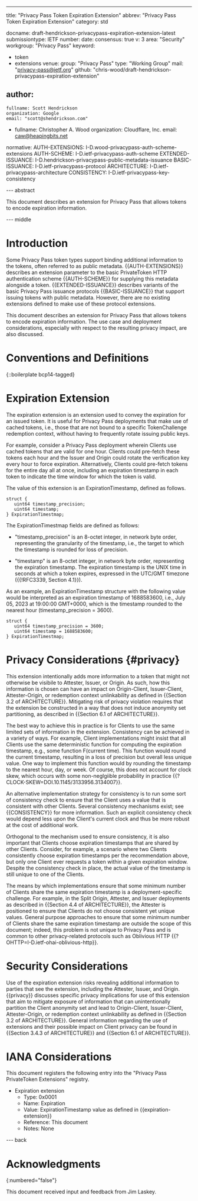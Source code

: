 ---
title: "Privacy Pass Token Expiration Extension"
abbrev: "Privacy Pass Token Expiration Extension"
category: std

docname: draft-hendrickson-privacypass-expiration-extension-latest
submissiontype: IETF
number:
date:
consensus: true
v: 3
area: "Security"
workgroup: "Privacy Pass"
keyword:
 - token
 - extensions
venue:
  group: "Privacy Pass"
  type: "Working Group"
  mail: "privacy-pass@ietf.org"
  github: "chris-wood/draft-hendrickson-privacypass-expiration-extension"

author:
 -
    fullname: Scott Hendrickson
    organization: Google
    email: "scott@shendrickson.com"
 -
    fullname: Christopher A. Wood
    organization: Cloudflare, Inc.
    email: caw@heapingbits.net

normative:
   AUTH-EXTENSIONS: I-D.wood-privacypass-auth-scheme-extensions
   AUTH-SCHEME: I-D.ietf-privacypass-auth-scheme
   EXTENDED-ISSUANCE: I-D.hendrickson-privacypass-public-metadata-issuance
   BASIC-ISSUANCE: I-D.ietf-privacypass-protocol
   ARCHITECTURE: I-D.ietf-privacypass-architecture
   CONSISTENCY: I-D.ietf-privacypass-key-consistency


--- abstract

This document describes an extension for Privacy Pass that allows tokens
to encode expiration information.

--- middle

# Introduction

Some Privacy Pass token types support binding additional information to
the tokens, often referred to as public metadata. {{AUTH-EXTENSIONS}} describes
an extension parameter to the basic PrivateToken HTTP authentication scheme {{AUTH-SCHEME}}
for supplying this metadata alongside a token. {{EXTENDED-ISSUANCE}} describes
variants of the basic Privacy Pass issuance protocols {{BASIC-ISSUANCE}} that
support issuing tokens with public metadata. However, there are no existing
extensions defined to make use of these protocol extensions.

This document describes an extension for Privacy Pass that allows tokens
to encode expiration information. The use case and deployment considerations,
especially with respect to the resulting privacy impact, are also discussed.

# Conventions and Definitions

{::boilerplate bcp14-tagged}

# Expiration Extension

The expiration extension is an extension used to convey the expiration for an issued
token. It is useful for Privacy Pass deployments that make use of cached tokens, i.e.,
those that are not bound to a specific TokenChallenge redemption context, without having
to frequently rotate issuing public keys.

For example, consider a Privacy Pass deployment wherein Clients use cached tokens that
are valid for one hour. Clients could pre-fetch these tokens each hour and the Issuer
and Origin could rotate the verification key every hour to force expiration. Alternatively,
Clients could pre-fetch tokens for the entire day all at once, including an expiration
timestamp in each token to indicate the time window for which the token is valid.

The value of this extension is an ExpirationTimestamp, defined as follows.

~~~
struct {
   uint64 timestamp_precision;
   uint64 timestamp;
} ExpirationTimestmap;
~~~

The ExpirationTimestmap fields are defined as follows:

- "timestamp_precision" is an 8-octet integer, in network byte order, representing the granularity of the timestamp,
  i.e., the target to which the timestamp is rounded for loss of precision.

- "timestamp" is an 8-octet integer, in network byte order, representing the expiration timestamp. The
  expiration timestamp is the UNIX time in seconds at which a token expires, expressed in the UTC/GMT timezone ({{!RFC3339, Section 4.1}}).

As an example, an ExpirationTimestamp structure with the following value would be interpreted as an
expiration timestamp of 1688583600, i.e., July 05, 2023 at 19:00:00 GMT+0000, which is the timestamp
rounded to the nearest hour (timestamp_precision = 3600).

~~~
struct {
   uint64 timestamp_precision = 3600;
   uint64 timestamp = 1688583600;
} ExpirationTimestmap;
~~~

# Privacy Considerations {#privacy}

This extension intentionally adds more information to a token that might not otherwise be
visibile to Attester, Issuer, or Origin. As such, how this information is chosen can have
an impact on Origin-Client, Issuer-Client, Attester-Origin, or redemption context unlinkability
as defined in {{Section 3.2 of ARCHITECTURE}}. Mitigating risk of privacy violation requires
that the extension be constructed in a way that does not induce anonymity set partitioning,
as described in {{Section 6.1 of ARCHITECTURE}}.

The best way to achieve this in practice is for Clients to use the same limited sets of information
in the extension. Consistency can be achieved in a variety of ways. For example,
Client implementations might insist that all Clients use the same deterministic function for
computing the expiration timestamp, e.g., some function F(current time). This
function would round the current timestamp, resulting in a loss of precision but overall
less unique value. One way to implement this function would by rounding the timestamp
to the nearest hour, day, or week. Of course, this does not account for clock skew,
which occurs with some non-neglgiible probability in practice {{?CLOCK-SKEW=DOI.10.1145/3133956.3134007}}.

An alternative implementation strategy for consistency is to run some sort of consistency
check to ensure that the Client uses a value that is consistent with other Clients. Several
consistency mechanisms exist; see {{CONSISTENCY}} for more information. Such an explicit
consistency check would depend less upon the Client's current clock and thus be more robust
at the cost of additional work.

Orthogonal to the mechanism used to ensure consistency, it is also important that Clients
choose expiration timestamps that are shared by other Clients. Consider, for example, a
scenario where two Clients consistently choose expiration timestamps per the recommendation
above, but only one Client ever requests a token within a given expiration window. Despite
the consistency check in place, the actual value of the timestamp is still unique to one of
the Clients.

The means by which implementations ensure that some minimum number of Clients share the same
expiration timestamp is a deployment-specific challenge. For example, in the Split Origin,
Attester, and Issuer deployments as described in {{Section 4.4 of ARCHITECTURE}}, the Attester
is positioned to ensure that Clients do not choose consistent yet unique values. General purpose
approaches to ensure that some minimum number of Clients share the same expiration timestamp
are outside the scope of this document; indeed, this problem is not unique to Privacy Pass and
is common to other privacy-related protocols such as Oblivious HTTP {{?OHTTP=I-D.ietf-ohai-oblivious-http}}.

# Security Considerations

Use of the expiration extension risks revealing additional information to parties that see the
extension, including the Attester, Issuer, and Origin. {{privacy}} discusses specific privacy
implications for use of this extension that aim to mitigate exposure of information that can
unintentionally partition the Client anonymity set and lead to Origin-Client, Issuer-Client,
Attester-Origin, or redemption context unlinkability as defined in {{Section 3.2 of ARCHITECTURE}}.
General information regarding the use of extensions and their possible impact on Client privacy
can be found in {{Section 3.4.3 of ARCHITECTURE}} and {{Section 6.1 of ARCHITECTURE}}.

# IANA Considerations

This document registers the following entry into the "Privacy Pass PrivateToken Extensions" registry.

- Expiration extension
   - Type: 0x0001
   - Name: Expiration
   - Value: ExpirationTimestamp value as defined in {{expiration-extension}}
   - Reference: This document
   - Notes: None

--- back

# Acknowledgments
{:numbered="false"}

This document received input and feedback from Jim Laskey.
